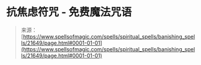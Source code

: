 <!--yml

category: 未分类

date: 2024-06-12 19:05:21

-->

# 抗焦虑符咒 - 免费魔法咒语

> 来源：[https://www.spellsofmagic.com/spells/spiritual_spells/banishing_spells/21649/page.html#0001-01-01](https://www.spellsofmagic.com/spells/spiritual_spells/banishing_spells/21649/page.html#0001-01-01)
